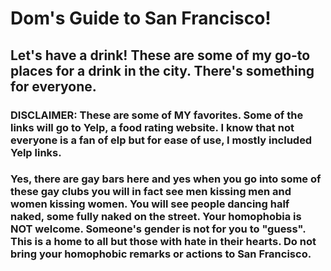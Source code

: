 # Dom's Guide to San Francisco! 

## Let's have a drink! These are some of my go-to places for a drink in the city. There's something for everyone. 

### DISCLAIMER: These are some of MY favorites. Some of the links will go to Yelp, a food rating website. I know that not everyone is a fan of elp but for ease of use, I mostly included Yelp links.

### Yes, there are gay bars here and yes when you go into some of these gay clubs you will in fact see men kissing men and women kissing women. You will see people dancing half naked, some fully naked on the street. Your homophobia is NOT welcome. Someone's gender is not for you to "guess". This is a home to all but those with hate in their hearts. Do not bring your homophobic remarks or actions to San Francisco. 

